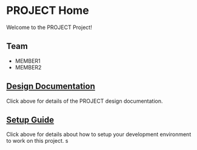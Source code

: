 # PROJECT Home

Welcome to the PROJECT Project!

## Team

* MEMBER1
* MEMBER2

## [Design Documentation](DesignDoc)

Click above for details of the PROJECT design documentation.

## [Setup Guide](SetupGuide)

Click above for details about how to setup your development environment to work on this project.
s